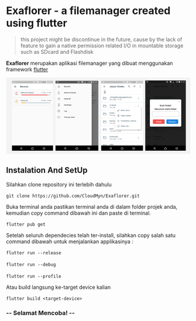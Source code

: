 # Exaflorer - a filemanager created using flutter 

> this project might be discontinue in the future, cause by the lack of feature to gain a native permission related I/O in mountable storage such as SDcard and Flashdisk 

**Exaflorer** merupakan aplikasi filemanager yang dibuat menggunakan framework [flutter](www.flutter.com)

<img src="screens/screen.png" />

## Instalation And SetUp

Silahkan clone repository ini terlebih dahulu

    git clone https://github.com/CloudMyn/Exaflorer.git

Buka terminal anda pastikan terminal anda di dalam folder projek anda, kemudian copy command dibawah ini dan paste di terminal.

    flutter pub get

Setelah seluruh dependecies telah ter-install, silahkan copy salah satu command dibawah untuk menjalankan applikasinya :

    flutter run --release
    
    flutter run --debug
    
    flutter run --profile
    
Atau build langsung ke-target device kalian

    flutter build <target-device>

### -- Selamat Mencoba! --

